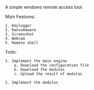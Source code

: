 A simple windows remote access tool.

Main Features:

    1. Keylogger
    2. Ransomeware
    3. Screenshot
    4. Webcam
    5. Remote shell

Todo:

    1. Implement the main engine
        a. Download the configuration file
        b. Download the modules
        c. Upload the result of modules
    
    2. Implement the modules
